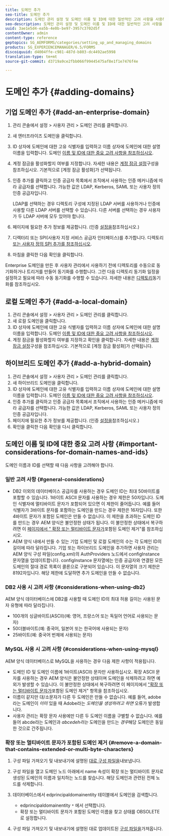 ```yaml
---
title: 도메인 추가
seo-title: 도메인 추가
description: 도메인 관리 설정 및 도메인 이름 및 ID에 대한 일반적인 고려 사항을 사용하여 기업, 로컬 또는 하이브리드 도메인을 추가하는 방법을 알아봅니다.
seo-description: 도메인 관리 설정 및 도메인 이름 및 ID에 대한 일반적인 고려 사항을 사용하여 기업, 로컬 또는 하이브리드 도메인을 추가하는 방법을 알아봅니다.
uuid: 3ae1e5d4-ea5b-4e0b-be97-3957c3702d5f
contentOwner: admin
content-type: reference
geptopics: SG_AEMFORMS/categories/setting_up_and_managing_domains
products: SG_EXPERIENCEMANAGER/6.5/FORMS
discoiquuid: d4004ffe-c981-487d-b803-dc4492ae5998
translation-type: tm+mt
source-git-commit: d3719a9ce2fbb066f99445475af8e1f1e7476f4e

---
```



# 도메인 추가 {#adding-domains}

## 기업 도메인 추가 {#add-an-enterprise-domain}

1. 관리 콘솔에서 설정 > 사용자 관리 > 도메인 관리를 클릭합니다.
1. 새 엔터프라이즈 도메인을 클릭합니다.
1. ID 상자에 도메인에 대한 고유 식별자를 입력하고 이름 상자에 도메인에 대한 설명 이름을 입력합니다. 도메인 [이름 및 ID에 대한 중요 고려 사항을 참조하십시오](adding-domains.md#important-considerations-for-domain-names-and-ids).
1. 계정 잠금을 활성화할지 여부를 지정합니다. 자세한 내용은 [계정 잠금 설정](/help/forms/using/admin-help/configure-account-locking-settings.md#configure-account-locking-settings)구성을 참조하십시오. 기본적으로 [계정 잠금 활성화]가 선택됩니다.
1. 인증 추가를 클릭하고 인증 공급자 목록에서 조직에서 사용하는 인증 메커니즘에 따라 공급자를 선택합니다. 가능한 값은 LDAP, Kerberos, SAML 또는 사용자 정의 인증 공급자입니다.

   LDAP를 선택하는 경우 디렉토리 구성에 지정된 LDAP 서버를 사용하거나 인증에 사용할 다른 LDAP 서버를 선택할 수 있습니다. 다른 서버를 선택하는 경우 사용자가 두 LDAP 서버에 모두 있어야 합니다.

1. 페이지에 필요한 추가 정보를 제공합니다. (인증 [설정을](/help/forms/using/admin-help/configuring-authentication-providers.md#authentication-settings)참조하십시오.)
1. 디렉터리 또는 SPI(사용자 지정 서비스 공급자 인터페이스)를 추가합니다. 디렉토리 [또는 사용자 정의 SPI 추가를 참조하십시오](/help/forms/using/admin-help/configuring-directories.md#adding-directories-or-custom-spis).
1. 마침을 클릭한 다음 확인을 클릭합니다.

Enterprise 도메인을 만든 후 사용자 관리에서 사용하기 전에 디렉토리를 수동으로 동기화하거나 트리거를 만들어 동기화를 수행합니다. 그런 다음 디렉토리 동기화 일정을 설정하고 필요에 따라 수동 동기화를 수행할 수 있습니다. 자세한 내용은 [디렉토리](/help/forms/using/admin-help/synchronizing-directories.md#synchronizing-directories)동기화를 참조하십시오.

## 로컬 도메인 추가 {#add-a-local-domain}

1. 관리 콘솔에서 설정 > 사용자 관리 > 도메인 관리를 클릭합니다.
1. 새 로컬 도메인을 클릭합니다.
1. ID 상자에 도메인에 대한 고유 식별자를 입력하고 이름 상자에 도메인에 대한 설명 이름을 입력합니다. 도메인 [이름 및 ID에 대한 중요 고려 사항을 참조하십시오](adding-domains.md#important-considerations-for-domain-names-and-ids).
1. 계정 잠금을 활성화할지 여부를 지정하고 확인을 클릭합니다. 자세한 내용은 [계정 잠금 설정](/help/forms/using/admin-help/configure-account-locking-settings.md#configure-account-locking-settings)구성을 참조하십시오. 기본적으로 [계정 잠금 활성화]가 선택됩니다.

## 하이브리드 도메인 추가 {#add-a-hybrid-domain}

1. 관리 콘솔에서 설정 > 사용자 관리 > 도메인 관리를 클릭합니다.
1. 새 하이브리드 도메인을 클릭합니다.
1. ID 상자에 도메인에 대한 고유 식별자를 입력하고 이름 상자에 도메인에 대한 설명 이름을 입력합니다. 도메인 [이름 및 ID에 대한 중요 고려 사항을 참조하십시오](adding-domains.md#important-considerations-for-domain-names-and-ids).
1. 인증 추가를 클릭하고 인증 공급자 목록에서 조직에서 사용하는 인증 메커니즘에 따라 공급자를 선택합니다. 가능한 값은 LDAP, Kerberos, SAML 또는 사용자 정의 인증 공급자입니다.
1. 페이지에 필요한 추가 정보를 제공합니다. (인증 [설정을](/help/forms/using/admin-help/configuring-authentication-providers.md#authentication-settings)참조하십시오.)
1. 확인을 클릭한 다음 확인을 다시 클릭합니다.

## 도메인 이름 및 ID에 대한 중요 고려 사항 {#important-considerations-for-domain-names-and-ids}

도메인 이름과 ID를 선택할 때 다음 사항을 고려해야 합니다.

### 일반 고려 사항 {#general-considerations}

* DB2 이외의 데이터베이스 공급자를 사용하는 경우 도메인 ID는 최대 50바이트를 포함할 수 있습니다. 1바이트 ASCII 문자를 사용하는 경우 제한은 50자입니다. 도메인 식별자에 멀티바이트 문자가 포함되어 있으면 이 제한이 줄어듭니다. 예를 들어 식별자가 3바이트 문자를 포함하는 도메인을 만드는 경우 제한은 16자입니다. 또한 4바이트 문자가 포함된 도메인은 만들 수 없습니다. 이 제한을 초과하는 도메인 ID를 만드는 경우 AEM 양식은 불안정한 상태가 됩니다. 이 불안정한 상태에서 복구하려면 이 [페이지에서 &quot; 확장 또는 멀티바이트 문자가](adding-domains.md#remove-a-domain-that-contains-extended-or-multi-byte-characters)포함된 도메인 제거&quot;를 참조하십시오.
* AEM 양식 내에서 만들 수 있는 기업 도메인 및 로컬 도메인의 수는 각 도메인 ID의 길이에 따라 달라집니다. 기업 또는 하이브리드 도메인을 추가하면 사용자 관리는 AEM 양식 구성 파일(config.xml)의 AuthProviders 노드에서 configInstance 문자열을 업데이트합니다. configInstance 문자열에는 인증 공급자와 연결된 모든 도메인의 절대 경로 목록이 콜론으로 구분되어 있습니다. 이 문자열의 크기 제한은 8192자입니다. 해당 제한에 도달하면 추가 도메인을 만들 수 없습니다.

### DB2 사용 시 고려 사항 {#considerations-when-using-db2}

AEM 양식 데이터베이스에 DB2를 사용할 때 도메인 ID의 최대 허용 길이는 사용된 문자 유형에 따라 달라집니다.

* 100개의 싱글바이트(ASCII)(예: 영어, 프랑스어 또는 독일어 언어로 사용되는 문자)
* 50더블바이트(예: 중국어, 일본어 또는 한국어에 사용되는 문자)
* 25바이트(예: 중국어 번체에 사용되는 문자)

### MySQL 사용 시 고려 사항 {#considerations-when-using-mysql}

AEM 양식 데이터베이스로 MySQL을 사용하는 경우 다음 제한 사항이 적용됩니다.

* 도메인 ID 및 도메인 이름에 1바이트(ASCII) 문자만 사용하십시오. 확장 ASCII 문자를 사용하는 경우 AEM 양식은 불안정한 상태이며 도메인을 삭제하려고 하면 예외가 발생할 수 있습니다. 이 불안정한 상태에서 복구하려면 이 페이지에서 [&quot;확장 또는 멀티바이트 문자가](adding-domains.md#remove-a-domain-that-contains-extended-or-multi-byte-characters)포함된 도메인 제거&quot; 항목을 참조하십시오.
* 이름이 같지만 대/소문자가 다른 두 도메인은 만들 수 없습니다. 예를 들어, adobe라는 도메인이 *이미* 있을 때 Adobe라는 *도메인을 생성하려고 하면* 오류가 발생합니다.
* 사용자 관리는 확장 문자 사용에만 다른 두 도메인 이름을 구별할 수 없습니다. 예를 들어 abcde라는 도메인과 *abcedeh라는* 도메인을 만드는 *경우*&#x200B;해당 도메인은 동일한 것으로 간주됩니다.

### 확장 또는 멀티바이트 문자가 포함된 도메인 제거 {#remove-a-domain-that-contains-extended-or-multi-byte-characters}

1. 구성 파일 가져오기 및 내보내기에 설명된 [대로 구성 파일을](/help/forms/using/admin-help/importing-exporting-configuration-file.md#importing-and-exporting-the-configuration-file)내보냅니다.
1. 구성 파일을 열고 도메인 노드 아래에서 name 속성이 확장 또는 멀티바이트 문자로 생성된 도메인의 이름과 일치하는 노드를 찾습니다. 해당 도메인과 관련된 전체 노드를 삭제합니다.
1. 데이터베이스에서 edprincipaldomainentity 테이블에서 도메인을 검색합니다.

   * edprincipaldomainentity `*` 에서 선택합니다.
   * 확장 또는 멀티바이트 문자가 포함된 도메인 이름을 찾고 상태를 OBSOLETE로 설정합니다.

1. 구성 파일 가져오기 및 내보내기에 설명된 대로 업데이트된 [구성 파일을](/help/forms/using/admin-help/importing-exporting-configuration-file.md#importing-and-exporting-the-configuration-file)가져옵니다.

